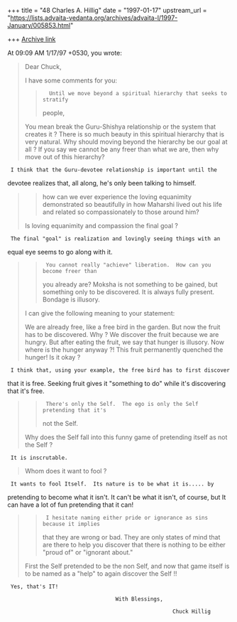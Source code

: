 +++
title = "48 Charles A. Hillig"
date = "1997-01-17"
upstream_url = "https://lists.advaita-vedanta.org/archives/advaita-l/1997-January/005853.html"

+++
[Archive link](https://lists.advaita-vedanta.org/archives/advaita-l/1997-January/005853.html)

At 09:09 AM 1/17/97 +0530, you wrote:
>Dear Chuck,
>
>I have some comments for  you:
>
>>       Until we move beyond a spiritual hierarchy that seeks to stratify
>> people,
>
>You mean break the Guru-Shishya relationship or the system that creates it ?
>There is so much beauty in this spiritual hierarchy that is very natural.
>Why should moving beyond the hierarchy be our goal at all ? If you say
>we cannot be any freer than what we are, then why move out of this hierarchy?

     I think that the Guru-devotee relationship is important until the
devotee realizes that, all along, he's only been talking to himself.

>> how can we ever experience the loving equanimity demonstrated so
>> beautifully in how Maharshi lived out his life and related so
>> compassionately to those around him?
>
>Is loving equanimity and compassion the final goal ?

     The final "goal" is realization and lovingly seeing things with an
equal eye seems to go along with it.

>
>>      You cannot really "achieve" liberation.  How can you become freer than
>> you already are?  Moksha is not something to be gained, but something  only
>> to be discovered.   It is always fully present.  Bondage is illusory.
>
>I can give the following meaning to your statement:
>
>We are already free, like a free bird in the garden. But now the
>fruit has to be discovered. Why ? We discover the fruit because we are hungry.
>But after eating the fruit, we say that hunger is illusory. Now where is
>the hunger anyway ?! This fruit permanently quenched the hunger! Is it okay ?

     I think that, using your example, the free bird has to first discover
that it is free.  Seeking fruit gives it "something to do" while it's
discovering that it's free.



>>      There's only the Self.  The ego is only the Self pretending that it's
>> not the Self.
>
>Why does the Self fall into this funny game of pretending itself as not the
>Self ?

     It is inscrutable.

>Whom does it want to fool ?

     It wants to fool Itself.  Its nature is to be what it is..... by
pretending to become what it isn't.  It can't be what it isn't, of course,
but It can have a lot of fun pretending that it can!

>
>>      I hesitate naming either pride or ignorance as sins  because it implies
>> that they are wrong or bad. They are only states of mind that are there to
>> help you discover that there is nothing  to be either "proud of" or
>> "ignorant about."
>
>First the Self pretended to be the non Self, and now that game itself is to be
>named as a "help" to again discover the Self !!

     Yes, that's IT!

                                      With Blessings,

                                                        Chuck Hillig

